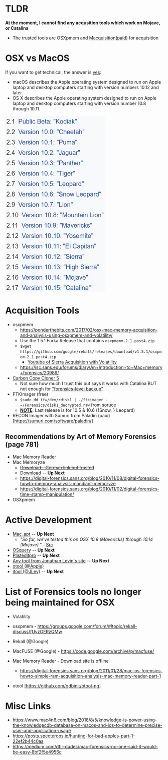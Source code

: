 # TLDR
**At the moment, I cannot find any acqusition tools which work on Mojave, or Catalina**
* The trusted tools are OSXpmem and [Macquisition(paid)](https://www.blackbagtech.com/products/macquisition/) for acquisition


# OSX vs MacOS
If you want to get technical, the answer is [yes](https://www.quora.com/Are-there-differences-between-macOS-and-OS-X):

* macOS describes the Apple operating system designed to run on Apple laptop and desktop computers starting with version numbers 10.12 and later.
* OS X describes the Apple operating system designed to run on Apple laptop and desktop computers starting with version number 10.8 through 10.11.

![macversions.png](macversions.png)
# Acquisition Tools

* osxpmem
	* https://ponderthebits.com/2017/02/osx-mac-memory-acquisition-and-analysis-using-osxpmem-and-volatility/
	* Use the 1.5.1 Furka Release that contains `osxpmemm-2.1.post4.zip`
	* `$wget https://github.com/google/rekall/releases/download/v1.5.1/osxpmem-2.1.post4.zip`
		* [Youtube of Sierra Acquisition with Volatility](https://www.youtube.com/watch?v=wmU3MlHZxg8)
	* https://isc.sans.edu/forums/diary/An+Introduction+to+Mac+memory+forensics/20989/
* [Carbon Copy Cloner 5](https://bombich.com/)
	* Not sure how much I trust this but says it works with Catalina BUT not enough for ["forensics-level backup"](https://bombich.com/kb/ccc3/block-level-copy)
* FTKImager (free)
	* `$sudo dd if=/dev/rdisk1 | ./ftkimager - ~/Forensics/disk1_decrypted.raw` from [soruce](https://medium.com/@bromiley/imaging-with-apple-ftkimager-c529c174497a)
	* [**NOTE**](https://accessdata.com/product-download): Last release is for 10.5 & 10.6 ({Snow, } Leopard)
* RECON Imager with Sumuri from Paladin (paid)[https://sumuri.com/software/paladin/]

## Recommendations by Art of Memory Forensics (page 781)
* Mac Memory Reader
* Mac Memoryze
	* ~~[Download - German link but trusted](https://www.fireeye.com/services/freeware/memoryze-for-the-mac.html)~~
	* [Download](https://www.fireeye.com/services/freeware/memoryze.html) -- **Up Next**
	* https://digital-forensics.sans.org/blog/2010/11/08/digital-forensics-howto-memory-analysis-mandiant-memoryze
	* https://digital-forensics.sans.org/blog/2010/11/02/digital-forensics-time-stamp-manipulation/
* OSXpmem
	
# Active Development

* [Mac_apt](https://github.com/ydkhatri/mac_apt) -- **Up Next**
	* *"So far, we've tested this on OSX 10.9 (Mavericks) through 10.14 (Mojave)."* - [Src](https://github.com/ydkhatri/mac_apt/wiki)
* [OSquery](https://github.com/osquery/osquery) -- **Up Next**
* [Plisteditpro](https://www.fatcatsoftware.com/plisteditpro/) -- **Up Next**
* [Any tool from Jonathan Levin's site](newosxbook.com/tools) -- **Up Next**
* [otool (@Apple)](https://www.unix.com/man-page/osx/1/otool/)
* [jtool (@JLev)](http://www.newosxbook.com/tools/jtool.html) -- **Up Next**

# List of Forensics tools no longer being maintained for OSX

* Volatility
* osxpmem - https://groups.google.com/forum/#!topic/rekall-discuss/fUvzOERzQMw
* Rekall (@Google)  
* MacFUSE (@Google) - https://code.google.com/archive/p/macfuse/
* Mac Memory Reader - Download site is offline
	* https://digital-forensics.sans.org/blog/2011/01/28/mac-os-forensics-howto-simple-ram-acquisition-analysis-mac-memory-reader-part-1

* otool [https://github.com/gdbinit/otool-ng]

# Misc Links
* https://www.mac4n6.com/blog/2018/8/5/knowledge-is-power-using-the-knowledgecdb-database-on-macos-and-ios-to-determine-precise-user-and-application-usage
* https://posts.specterops.io/hunting-for-bad-apples-part-1-22ef2b44c0aa
* https://medium.com/dfir-dudes/mac-forensics-no-one-said-it-would-be-easy-8bf2f5e4956c

